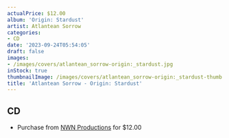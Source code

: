 ```yaml
---
actualPrice: $12.00
album: 'Origin: Stardust'
artist: Atlantean Sorrow
categories:
- CD
date: '2023-09-24T05:54:05'
draft: false
images:
- /images/covers/atlantean_sorrow-origin:_stardust.jpg
inStock: true
thumbnailImage: /images/covers/atlantean_sorrow-origin:_stardust-thumb.jpg
title: 'Atlantean Sorrow - Origin: Stardust'
---
```


## CD
* Purchase from [NWN Productions](http://shop.nwnprod.com/index.php?route=product/product&path=93&product_id=32357&sort=pd.name&order=ASC) for $12.00
